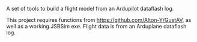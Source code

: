 A set of tools to build a flight model from an Ardupilot dataflash log.

This project requires functions from https://github.com/Alton-Y/GustAV, as well as a working JSBSim exe. Flight data is from an Arduplane dataflash log.

